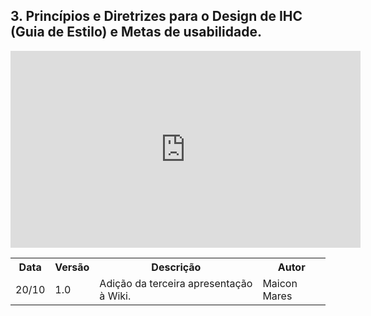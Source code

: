 ## 3. Princípios e Diretrizes para o Design de IHC (Guia de Estilo) e Metas de usabilidade.

<iframe width="560" height="315" src="https://www.youtube.com/embed/e-2hPmxNm8M" frameborder="0" allow="accelerometer; autoplay; clipboard-write; encrypted-media; gyroscope; picture-in-picture" allowfullscreen></iframe>

<table>
  <tr>
    <th>Data</th>
    <th>Versão</th>
    <th>Descrição</th>
    <th>Autor</th>
  </tr>
  <tr>
    <td>20/10</td>
    <td>1.0</td>
    <td>Adição da terceira apresentação à Wiki.</td>
    <td>Maicon Mares</td>
  </tr>
</table>